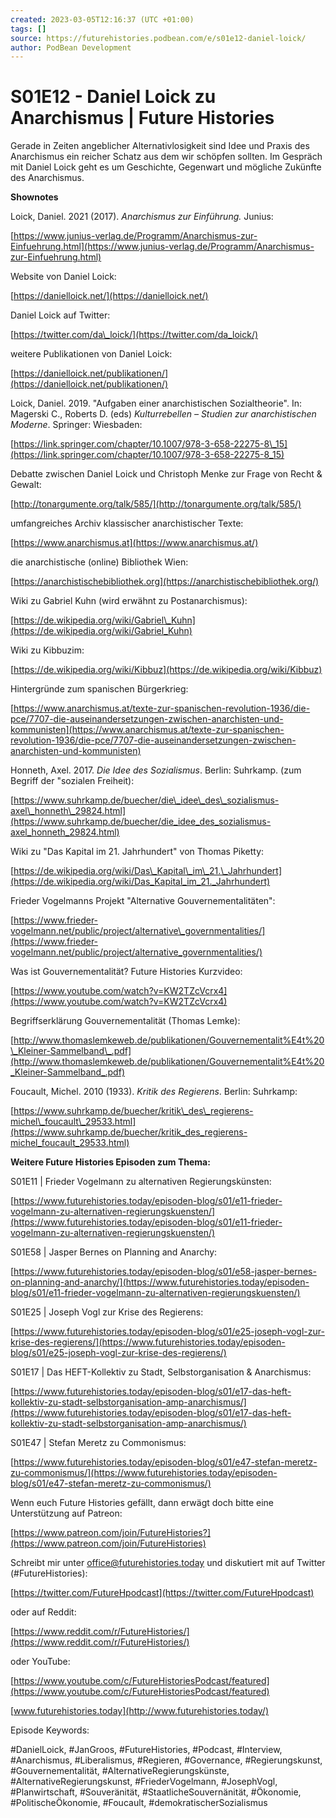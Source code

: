 ```yaml
---
created: 2023-03-05T12:16:37 (UTC +01:00)
tags: []
source: https://futurehistories.podbean.com/e/s01e12-daniel-loick/
author: PodBean Development
---
```


# S01E12 - Daniel Loick zu Anarchismus | Future Histories

Gerade in Zeiten angeblicher Alternativlosigkeit sind Idee und Praxis des Anarchismus ein reicher Schatz aus dem wir schöpfen sollten. Im Gespräch mit Daniel Loick geht es um Geschichte, Gegenwart und mögliche Zukünfte des Anarchismus.

  
**Shownotes**

  
Loick, Daniel. 2021 (2017). _Anarchismus zur Einführung._ Junius:

[https://www.junius-verlag.de/Programm/Anarchismus-zur-Einfuehrung.html](https://www.junius-verlag.de/Programm/Anarchismus-zur-Einfuehrung.html)

  
Website von Daniel Loick:

[https://danielloick.net/](https://danielloick.net/)

  
Daniel Loick auf Twitter:

[https://twitter.com/da\_loick/](https://twitter.com/da_loick/)

  
weitere Publikationen von Daniel Loick:

[https://danielloick.net/publikationen/](https://danielloick.net/publikationen/)

  
Loick, Daniel. 2019. "Aufgaben einer anarchistischen Sozialtheorie". In: Magerski C., Roberts D. (eds) _Kulturrebellen – Studien zur anarchistischen Moderne_. Springer: Wiesbaden:

[https://link.springer.com/chapter/10.1007/978-3-658-22275-8\_15](https://link.springer.com/chapter/10.1007/978-3-658-22275-8_15)

  
Debatte zwischen Daniel Loick und Christoph Menke zur Frage von Recht & Gewalt:

[http://tonargumente.org/talk/585/](http://tonargumente.org/talk/585/)

  
umfangreiches Archiv klassischer anarchistischer Texte:

[https://www.anarchismus.at](https://www.anarchismus.at/)

  
die anarchistische (online) Bibliothek Wien:

[https://anarchistischebibliothek.org](https://anarchistischebibliothek.org/)

  
Wiki zu Gabriel Kuhn (wird erwähnt zu Postanarchismus):

[https://de.wikipedia.org/wiki/Gabriel\_Kuhn](https://de.wikipedia.org/wiki/Gabriel_Kuhn)

  
Wiki zu Kibbuzim:

[https://de.wikipedia.org/wiki/Kibbuz](https://de.wikipedia.org/wiki/Kibbuz)

  
Hintergründe zum spanischen Bürgerkrieg:

[https://www.anarchismus.at/texte-zur-spanischen-revolution-1936/die-pce/7707-die-auseinandersetzungen-zwischen-anarchisten-und-kommunisten](https://www.anarchismus.at/texte-zur-spanischen-revolution-1936/die-pce/7707-die-auseinandersetzungen-zwischen-anarchisten-und-kommunisten)

  
Honneth, Axel. 2017. _Die Idee des Sozialismus_. Berlin: Suhrkamp. (zum Begriff der "sozialen Freiheit):

[https://www.suhrkamp.de/buecher/die\_idee\_des\_sozialismus-axel\_honneth\_29824.html](https://www.suhrkamp.de/buecher/die_idee_des_sozialismus-axel_honneth_29824.html)

  
Wiki zu "Das Kapital im 21. Jahrhundert" von Thomas Piketty:

[https://de.wikipedia.org/wiki/Das\_Kapital\_im\_21.\_Jahrhundert](https://de.wikipedia.org/wiki/Das_Kapital_im_21._Jahrhundert)

  
Frieder Vogelmanns Projekt "Alternative Gouvernementalitäten":

[https://www.frieder-vogelmann.net/public/project/alternative\_governmentalities/](https://www.frieder-vogelmann.net/public/project/alternative_governmentalities/)

  
Was ist Gouvernementalität? Future Histories Kurzvideo:

[https://www.youtube.com/watch?v=KW2TZcVcrx4](https://www.youtube.com/watch?v=KW2TZcVcrx4)

  
Begriffserklärung Gouvernementalität (Thomas Lemke):

[http://www.thomaslemkeweb.de/publikationen/Gouvernementalit%E4t%20\_Kleiner-Sammelband\_.pdf](http://www.thomaslemkeweb.de/publikationen/Gouvernementalit%E4t%20_Kleiner-Sammelband_.pdf)

  
Foucault, Michel. 2010 (1933). _Kritik des Regierens_. Berlin: Suhrkamp:

[https://www.suhrkamp.de/buecher/kritik\_des\_regierens-michel\_foucault\_29533.html](https://www.suhrkamp.de/buecher/kritik_des_regierens-michel_foucault_29533.html)

**Weitere Future Histories Episoden zum Thema:**

  
S01E11 | Frieder Vogelmann zu alternativen Regierungskünsten:

[https://www.futurehistories.today/episoden-blog/s01/e11-frieder-vogelmann-zu-alternativen-regierungskuensten/](https://www.futurehistories.today/episoden-blog/s01/e11-frieder-vogelmann-zu-alternativen-regierungskuensten/)

  
S01E58 | Jasper Bernes on Planning and Anarchy:

[https://www.futurehistories.today/episoden-blog/s01/e58-jasper-bernes-on-planning-and-anarchy/](https://www.futurehistories.today/episoden-blog/s01/e11-frieder-vogelmann-zu-alternativen-regierungskuensten/)

  
S01E25 | Joseph Vogl zur Krise des Regierens:

[https://www.futurehistories.today/episoden-blog/s01/e25-joseph-vogl-zur-krise-des-regierens/](https://www.futurehistories.today/episoden-blog/s01/e25-joseph-vogl-zur-krise-des-regierens/)

  
S01E17 | Das HEFT-Kollektiv zu Stadt, Selbstorganisation & Anarchismus:

[https://www.futurehistories.today/episoden-blog/s01/e17-das-heft-kollektiv-zu-stadt-selbstorganisation-amp-anarchismus/](https://www.futurehistories.today/episoden-blog/s01/e17-das-heft-kollektiv-zu-stadt-selbstorganisation-amp-anarchismus/)

  
S01E47 | Stefan Meretz zu Commonismus:

[https://www.futurehistories.today/episoden-blog/s01/e47-stefan-meretz-zu-commonismus/](https://www.futurehistories.today/episoden-blog/s01/e47-stefan-meretz-zu-commonismus/)

Wenn euch Future Histories gefällt, dann erwägt doch bitte eine Unterstützung auf Patreon:

[https://www.patreon.com/join/FutureHistories?](https://www.patreon.com/join/FutureHistories)

  
Schreibt mir unter [office@futurehistories.today](mailto:office@futurehistories.today) und diskutiert mit auf Twitter (#FutureHistories):

[https://twitter.com/FutureHpodcast](https://twitter.com/FutureHpodcast)

  
oder auf Reddit:

[https://www.reddit.com/r/FutureHistories/](https://www.reddit.com/r/FutureHistories/)

  
oder YouTube:

[https://www.youtube.com/c/FutureHistoriesPodcast/featured](https://www.youtube.com/c/FutureHistoriesPodcast/featured)

  
[www.futurehistories.today](http://www.futurehistories.today/)

Episode Keywords:

#DanielLoick, #JanGroos, #FutureHistories, #Podcast, #Interview, #Anarchismus, #Liberalismus, #Regieren, #Governance, #Regierungskunst, #Gouvernementalität, #AlternativeRegierungskünste, #AlternativeRegierungskunst, #FriederVogelmann, #JosephVogl, #Planwirtschaft, #Souveränität, #StaatlicheSouvernänität, #Ökonomie, #PolitischeÖkonomie, #Foucault, #demokratischerSozialismus
